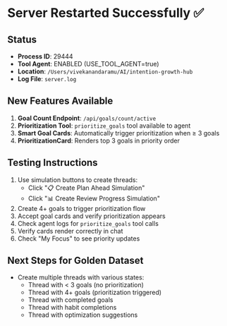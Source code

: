# Server Restarted Successfully ✅

## Status
- **Process ID**: 29444
- **Tool Agent**: ENABLED (USE_TOOL_AGENT=true)
- **Location**: `/Users/vivekanandaramu/AI/intention-growth-hub`
- **Log File**: `server.log`

## New Features Available
1. **Goal Count Endpoint**: `/api/goals/count/active`
2. **Prioritization Tool**: `prioritize_goals` tool available to agent
3. **Smart Goal Cards**: Automatically trigger prioritization when ≥ 3 goals
4. **PrioritizationCard**: Renders top 3 goals in priority order

## Testing Instructions
1. Use simulation buttons to create threads:
   - Click "📋 Create Plan Ahead Simulation"
   - Click "📊 Create Review Progress Simulation"
2. Create 4+ goals to trigger prioritization flow
3. Accept goal cards and verify prioritization appears
4. Check agent logs for `prioritize_goals` tool calls
5. Verify cards render correctly in chat
6. Check "My Focus" to see priority updates

## Next Steps for Golden Dataset
- Create multiple threads with various states:
  - Thread with < 3 goals (no prioritization)
  - Thread with 4+ goals (prioritization triggered)
  - Thread with completed goals
  - Thread with habit completions
  - Thread with optimization suggestions
